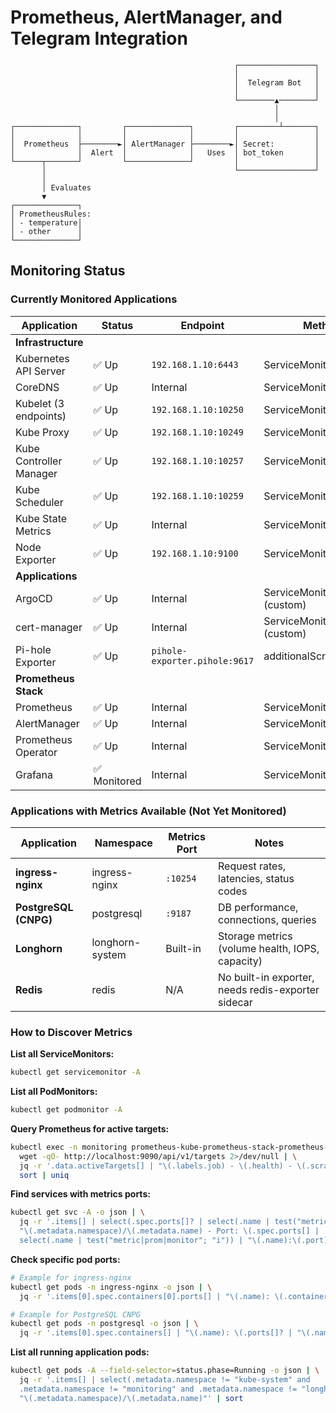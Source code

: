 # Prometheus, AlertManager, and Telegram Integration

```text
                                                  ┌─────────────────┐
                                                  │                 │
                                                  │  Telegram Bot   │
                                                  │                 │
                                                  └────────▲────────┘
                                                           │
                                                           │
┌──────────────┐         ┌──────────────┐         ┌─────────┴───────┐
│              │         │              │         │                 │
│  Prometheus  ├────────►│ AlertManager ├────────►│ Secret:         │
│              │  Alert  │              │   Uses  │ bot_token       │
└──────┬───────┘         └──────────────┘         │                 │
       │                                          └─────────────────┘
       │
       │ Evaluates
       ▼
┌──────────────┐
│ PrometheusRules:
│ - temperature│
│ - other      │
└──────────────┘
```

## Monitoring Status

### Currently Monitored Applications

| Application | Status | Endpoint | Method |
|-------------|--------|----------|--------|
| **Infrastructure** |
| Kubernetes API Server | ✅ Up | `192.168.1.10:6443` | ServiceMonitor |
| CoreDNS | ✅ Up | Internal | ServiceMonitor |
| Kubelet (3 endpoints) | ✅ Up | `192.168.1.10:10250` | ServiceMonitor |
| Kube Proxy | ✅ Up | `192.168.1.10:10249` | ServiceMonitor |
| Kube Controller Manager | ✅ Up | `192.168.1.10:10257` | ServiceMonitor |
| Kube Scheduler | ✅ Up | `192.168.1.10:10259` | ServiceMonitor |
| Kube State Metrics | ✅ Up | Internal | ServiceMonitor |
| Node Exporter | ✅ Up | `192.168.1.10:9100` | ServiceMonitor |
| **Applications** |
| ArgoCD | ✅ Up | Internal | ServiceMonitor (custom) |
| cert-manager | ✅ Up | Internal | ServiceMonitor (custom) |
| Pi-hole Exporter | ✅ Up | `pihole-exporter.pihole:9617` | additionalScrapeConfigs |
| **Prometheus Stack** |
| Prometheus | ✅ Up | Internal | ServiceMonitor |
| AlertManager | ✅ Up | Internal | ServiceMonitor |
| Prometheus Operator | ✅ Up | Internal | ServiceMonitor |
| Grafana | ✅ Monitored | Internal | ServiceMonitor |

### Applications with Metrics Available (Not Yet Monitored)

| Application | Namespace | Metrics Port | Notes |
|-------------|-----------|--------------|-------|
| **ingress-nginx** | ingress-nginx | `:10254` | Request rates, latencies, status codes |
| **PostgreSQL (CNPG)** | postgresql | `:9187` | DB performance, connections, queries |
| **Longhorn** | longhorn-system | Built-in | Storage metrics (volume health, IOPS, capacity) |
| **Redis** | redis | N/A | No built-in exporter, needs redis-exporter sidecar |

### How to Discover Metrics

**List all ServiceMonitors:**
```bash
kubectl get servicemonitor -A
```

**List all PodMonitors:**
```bash
kubectl get podmonitor -A
```

**Query Prometheus for active targets:**
```bash
kubectl exec -n monitoring prometheus-kube-prometheus-stack-prometheus-0 -c prometheus -- \
  wget -qO- http://localhost:9090/api/v1/targets 2>/dev/null | \
  jq -r '.data.activeTargets[] | "\(.labels.job) - \(.health) - \(.scrapeUrl)"' | \
  sort | uniq
```

**Find services with metrics ports:**
```bash
kubectl get svc -A -o json | \
  jq -r '.items[] | select(.spec.ports[]? | select(.name | test("metric|prom|monitor"; "i"))) |
  "\(.metadata.namespace)/\(.metadata.name) - Port: \(.spec.ports[] |
  select(.name | test("metric|prom|monitor"; "i")) | "\(.name):\(.port)")"' | sort
```

**Check specific pod ports:**
```bash
# Example for ingress-nginx
kubectl get pods -n ingress-nginx -o json | \
  jq -r '.items[0].spec.containers[0].ports[] | "\(.name): \(.containerPort)"'

# Example for PostgreSQL CNPG
kubectl get pods -n postgresql -o json | \
  jq -r '.items[0].spec.containers[] | "\(.name): \(.ports[]? | "\(.name):\(.containerPort)")"'
```

**List all running application pods:**
```bash
kubectl get pods -A --field-selector=status.phase=Running -o json | \
  jq -r '.items[] | select(.metadata.namespace != "kube-system" and
  .metadata.namespace != "monitoring" and .metadata.namespace != "longhorn-system") |
  "\(.metadata.namespace)/\(.metadata.name)"' | sort
```

